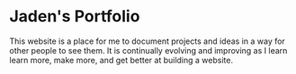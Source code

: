 # Jaden's Portfolio

This website is a place for me to document projects and ideas in a way for other people to see them. It is continually evolving and improving as I learn learn more, make more, and get better at building a website.

